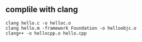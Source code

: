 ## complile with clang

```
clang hello.c -o helloc.o
clang hello.m -framework Foundation -o helloobjc.o
clang++ -o hellocpp.o hello.cpp
```
